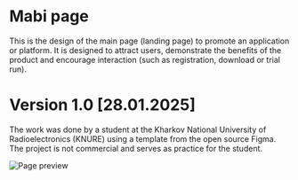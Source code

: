 # Mabi page

This is the design of the main page (landing page) to promote an application or platform. It is designed to attract users, demonstrate the benefits of the product and encourage interaction (such as registration, download or trial run).

# Version 1.0 [28.01.2025]

The work was done by a student at the Kharkov National University of Radioelectronics (KNURE)
 using a template from the open source Figma.
 The project is not commercial and serves as practice for the student.

![Page preview]([https://github.com/4lloe/Images/blob/546f037e610fcf08b697eda28ae562e7ec2317cf/preview.png])
